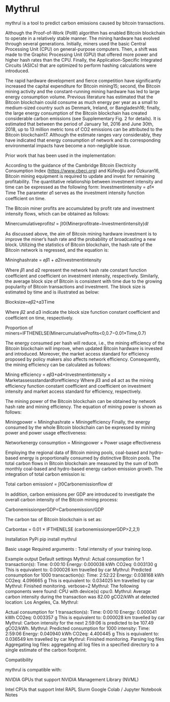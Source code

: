 # Mythrul

mythrul is a tool to predict carbon emissions caused by bitcoin transactions.

Although the Proof-of-Work (PoW) algorithm has enabled Bitcoin blockchain to operate in a relatively stable manner. The mining hardware has evolved through several generations. Initially, miners used the basic Central Processing Unit (CPU) on general-purpose computers. Then, a shift was made to the Graphic Processing Unit (GPU) that offered more power and higher hash rates than the CPU. Finally, the Application-Specific Integrated Circuits (ASICs) that are optimized to perform hashing calculations were introduced. 

The rapid hardware development and fierce competition have significantly increased the capital expenditure for Bitcoin mining15; second, the Bitcoin mining activity and the constant-running mining hardware has led to large energy consumption volume. Previous literature has estimated that the Bitcoin blockchain could consume as much energy per year as a small to medium-sized country such as Denmark, Ireland, or Bangladesh16; finally, the large energy consumption of the Bitcoin blockchain has created considerable carbon emissions (see Supplementary Fig. 2 for details). It is estimated that between the period of January 1st, 2016 and June 30th, 2018, up to 13 million metric tons of CO2 emissions can be attributed to the Bitcoin blockchain17. Although the estimate ranges vary considerably, they have indicated that energy consumption of network and its corresponding environmental impacts have become a non-negligible issue.


Prior work that has been used in the implementation:

According to the guidance of the Cambridge Bitcoin Electricity Consumption Index (https://www.cbeci.org) and Küfeoğlu and Özkuran16, Bitcoin mining equipment is required to update and invest for remaining profitability. The quantitative relationship between investment intensity and time can be expressed as the following form:
Investmentintensity = 𝛼1× Time
The parameter 𝛼1 serves as the investment intensity function coefficient on time.

The Bitcoin miner profits are accumulated by profit rate and investment intensity flows, which can be obtained as follows:

Minercumulativeprofits𝑡 = ∫𝑡0(Minerprofitrate−Investmentintensity)d𝑡 

As discussed above, the aim of Bitcoin mining hardware investment is to improve the miner’s hash rate and the probability of broadcasting a new block. Utilizing the statistics of Bitcoin blockchain, the hash rate of the Bitcoin network is regressed, and the equation is:

Mininghashrate = 𝑒𝛽1 + 𝛼2Investmentintensity

Where 𝛽1 and 𝛼2 represent the network hash rate constant function coefficient and coefficient on investment intensity, respectively. Similarly, the average block size of Bitcoin is consistent with time due to the growing popularity of Bitcoin transactions and investment. The block size is estimated by time and is illustrated as below:

Blocksize=𝑒𝛽2+𝛼3Time

Where 𝛽2 and 𝛼3 indicate the block size function constant coefficient and coefficient on time, respectively. 

Proportion  of miners=IFTHENELSE(MinercumulativeProfits<0,0.7−0.01×Time,0.7)


The energy consumed per hash will reduce, i.e., the mining efficiency of the Bitcoin blockchain will improve, when updated Bitcoin hardware is invested and introduced. Moreover, the market access standard for efficiency proposed by policy makers also affects network efficiency. Consequently, the mining efficiency can be calculated as follows:

Mining efficiency = 𝑒𝛽3+𝛼4×Investmentintensity × Marketassessstandardforefficiency
Where 𝛽3 and 𝛼4 act as the mining efficiency function constant coefficient and coefficient on investment intensity and market access standard for efficiency, respectively. 

The mining power of the Bitcoin blockchain can be obtained by network hash rate and mining efficiency. The equation of mining power is shown as follows:

Miningpower = Mininghashrate × Miningefficiency
Finally, the energy consumed by the whole Bitcoin blockchain can be expressed by mining power and power usage effectiveness:

Networkenergy consumption = Miningpower × Power usage effectiveness

Employing the regional data of Bitcoin mining pools, coal-based and hydro-based energy is proportionally consumed by distinctive Bitcoin pools. The total carbon flows in Bitcoin blockchain are measured by the sum of both monthly coal-based and hydro-based energy carbon emission growth. The integration of total carbon emission is:

Total carbon emission𝑡 = ∫𝑡0Carbonemissionflow d𝑡

In addition, carbon emissions per GDP are introduced to investigate the overall carbon intensity of the Bitcoin mining process:

CarbonemissionperGDP=Carbonemission/GDP

The carbon tax of Bitcoin blockchain is set as:

Carbontax = 0.01 × IFTHENELSE (carbonemissionperGDP>2,2,1)


Installation
PyPi
pip install mythrul

Basic usage
Required arguments
: Total intensity of your training loop.

Example output
Default settings
Mythrul: 
Actual consumption for 1 transaction(s):
        Time:   0:00:10
        Energy: 0.000038 kWh
        CO2eq:  0.003130 g
        This is equivalent to:
        0.000026 km travelled by car
Mythrul: 
Predicted consumption for 1000 transcaction(s):
        Time:   2:52:22
        Energy: 0.038168 kWh
        CO2eq:  4.096665 g
        This is equivalent to:
        0.034025 km travelled by car
Mythrul: Finished monitoring.
verbose=2
Mythrul: The following components were found: CPU with device(s) cpu:0.
Mythrul: Average carbon intensity during the transaction was 82.00 gCO2/kWh at detected location: Los Angeles, Ca.
Mythrul: 

Actual consumption for 1 transaction(s):
        Time:   0:00:10
        Energy: 0.000041 kWh
        CO2eq:  0.003357 g
        This is equivalent to:
        0.000028 km travelled by car
Mythrul: Carbon intensity for the next 2:59:06 is predicted to be 107.49 gCO2/kWh.
Mythrul: 
Predicted consumption for 1000 intensity:
        Time:   2:59:06
        Energy: 0.040940 kWh
        CO2eq:  4.400445 g
        This is equivalent to:
        0.036549 km travelled by car
Mythrul: Finished monitoring.
Parsing log files
Aggregating log files: aggregating all log files in a specified directory to a single estimate of the carbon footprint.


Compatibility

mythrul is compatible with:

NVIDIA GPUs that support NVIDIA Management Library (NVML)

Intel CPUs that support Intel RAPL
Slurm
Google Colab / Jupyter Notebook
Notes
